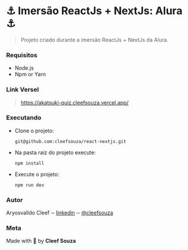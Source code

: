 # :anchor: Imersão ReactJs + NextJs: Alura :anchor:

> Projeto criado durante a imersão ReactJs + NextJs da Alura.

### Requisitos
- Node.js
- Npm or Yarn

### Link Versel
> https://akatsuki-quiz.cleefsouza.vercel.app/

### Executando
- Clone o projeto:
  ```shell
  git@github.com:cleefsouza/react-nextjs.git
  ```
 
- Na pasta raiz do projeto execute:
  ```shell
  npm install
  ```
  
- Execute o projeto:
  ```shell
  npm run dev
  ```
 
### Autor <div id="autor"></div>
Aryosvalldo Cleef ─ [linkedin](https://www.linkedin.com/in/aryosvalldo-cleef/) ─ [@cleefsouza](https://github.com/cleefsouza)

### Meta <div id="meta"></div>
Made with :blue_heart: by **Cleef Souza**
